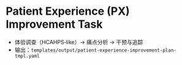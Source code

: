 # Patient Experience (PX) Improvement Task

- 体验调查（HCAHPS‑like）→ 痛点分析 → 干预与追踪
- 输出：`templates/output/patient-experience-improvement-plan-tmpl.yaml`
